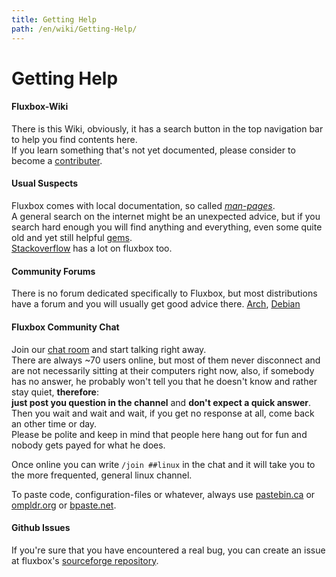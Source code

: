 ```yaml
---
title: Getting Help
path: /en/wiki/Getting-Help/
---
```

# Getting Help
#### Fluxbox-Wiki
There is this Wiki, obviously, it has a search button in the top navigation bar to help you find contents here.  
If you learn something that's not yet documented, please consider to become a [contributer](/en/wiki/Contribute/).

#### Usual Suspects
Fluxbox comes with local documentation, so called [*man-pages*](/en/wiki/Fluxbox/#man-pages).  
A general search on the internet might be an unexpected advice, but if you search hard enough you will find anything and everything, even some quite old and yet still helpful [gems](http://fluxbox.sourceforge.net/docbook.php).  
[Stackoverflow](//stackoverflow.com/search?q=fluxbox) has a lot on fluxbox too.

#### Community Forums
There is no forum dedicated specifically to Fluxbox, but most distributions have a forum and you will usually get good advice there.
[Arch](//bbs.archlinux.org), [Debian](//forums.debian.net)

#### Fluxbox Community Chat
Join our <a href='IRC-Chat' onclick="event.preventDefault();window.open('/fluxbox-wiki/chat/', '\_blank', 'toolbar=no,menubar=no,titlebar=no,height=600,width=800')">chat room</a> and start talking right away.  
There are always ~70 users online, but most of them never disconnect and are not necessarily sitting at their computers right now, also, if somebody has no answer, he probably won't tell you that he doesn't know and rather stay quiet, **therefore**:  
**just post you question in the channel** and **don't expect a quick answer**.  
Then you wait and wait and wait, if you get no response at all, come back an other time or day.  
Please be polite and keep in mind that people here hang out for fun and nobody gets payed for what he does.

Once online you can write `/join ##linux` in the chat and it will take you to the more frequented, general linux channel.

To paste code, configuration-files or whatever, always use [pastebin.ca](http://fluxbox.pastebin.ca/) or [ompldr.org](http://ompldr.org/paste) or [bpaste.net](https://bpaste.net/).

#### Github Issues
If you're sure that you have encountered a real bug, you can create an issue at fluxbox's [sourceforge repository](https://sourceforge.net/p/fluxbox/_list/tickets).
